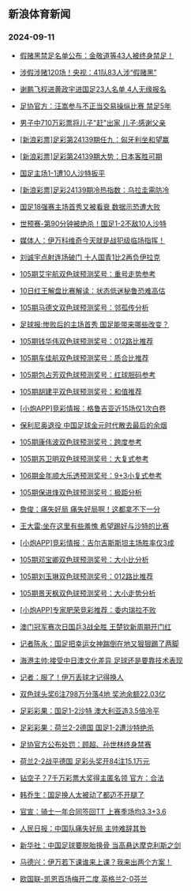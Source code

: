 ## 新浪体育新闻 
### 2024-09-11

+ [假赌黑禁足名单公布：金敬道等43人被终身禁足！](https://sports.sina.com.cn/china/2024-09-10/doc-incnrssr8007632.shtml)

+ [涉假涉赌120场！央视：41队83人涉“假赌黑”](https://sports.sina.com.cn/china/2024-09-10/doc-incnrssq1229080.shtml)

+ [谢鹏飞程进黄政宇进国足23人名单 4人无缘报名](https://sports.sina.com.cn/china/2024-09-10/doc-incnrssq1210574.shtml)

+ [足协官方：汪嵩参与不正当交易操纵比赛 禁足5年](https://sports.sina.com.cn/china/2024-09-10/doc-incnrsst2611858.shtml)

+ [男子中710万彩票将儿子"赶"出家 儿子:感谢父亲](https://sports.sina.com.cn/l/2024-09-10/doc-incnrnkw9371639.shtml)

+ [[新浪彩票]足彩第24139期任九：匈牙利坐和望赢](https://sports.sina.com.cn/l/2024-09-10/doc-incnrnks1287336.shtml)

+ [[新浪彩票]足彩第24139期大势：日本客胜可期](https://sports.sina.com.cn/l/2024-09-10/doc-incnrnkv2642839.shtml)

+ [国足主场1-1遭10人沙特扳平](https://sports.sina.com.cn/china/national/2024-09-10/doc-incnspwf7752372.shtml)

+ [[新浪彩票]足彩24139期冷热指数：乌拉圭需防冷](https://sports.sina.com.cn/l/2024-09-10/doc-incnrnks1312018.shtml)

+ [国足18强赛主场首秀又被看衰 数据示恐遭大败](https://sports.sina.com.cn/l/2024-09-10/doc-incnrssr7967081.shtml)

+ [世预赛-第90分钟被绝杀！国足1-2不敌10人沙特](https://sports.sina.com.cn/china/national/2024-09-10/doc-incnsuec7652084.shtml)

+ [媒体人：伊万科维奇今天就是战犯级临场指挥！](https://sports.sina.com.cn/china/national/2024-09-10/doc-incnsueh9077089.shtml)

+ [刘诚宇点射连场破门 十人国青1比2再负伊拉克](https://sports.sina.com.cn/china/2024-09-10/doc-incnrssr8000424.shtml)

+ [105期艾宇航双色球预测奖号：重号走势参考](https://sports.sina.com.cn/l/2024-09-10/doc-incnschm7851260.shtml)

+ [10日红王解盘比赛解读：状态低迷秘鲁恐难高估](https://sports.sina.com.cn/l/2024-09-10/doc-incnsiqm2454523.shtml)

+ [105期马德文双色球预测奖号：邻孤传分析](https://sports.sina.com.cn/l/2024-09-10/doc-incnschm7851604.shtml)

+ [足球报:惨败后的主场首秀 国足能带来哪些改变？](https://sports.sina.com.cn/china/2024-09-10/doc-incnrsst2563842.shtml)

+ [105期钱华伟双色球预测奖号：012路比推荐](https://sports.sina.com.cn/l/2024-09-10/doc-incnschm7851926.shtml)

+ [105期车佳航双色球预测奖号：质合比推荐](https://sports.sina.com.cn/l/2024-09-10/doc-incnschk1074633.shtml)

+ [105期包占芳双色球预测奖号：红球胆码参考](https://sports.sina.com.cn/l/2024-09-10/doc-incnschp2462429.shtml)

+ [105期胡建平双色球预测奖号：和值推荐](https://sports.sina.com.cn/l/2024-09-10/doc-incnschm7850901.shtml)

+ [[小炮APP]竞彩情报：格鲁吉亚近15场仅1次白卷](https://sports.sina.com.cn/l/2024-09-10/doc-incnrssq1256404.shtml)

+ [保利尼奥退役 中国足球金元时代散去最后的余烟](https://sports.sina.com.cn/china/2024-09-10/doc-incnrssr7993031.shtml)

+ [105期康伟波双色球预测奖号：跨度参考](https://sports.sina.com.cn/l/2024-09-10/doc-incnschm7851111.shtml)

+ [105期苏卫明双色球预测奖号：大复式参考](https://sports.sina.com.cn/l/2024-09-10/doc-incnschk1071482.shtml)

+ [106期金年顺大乐透预测奖号：9+3小复式参考](https://sports.sina.com.cn/l/2024-09-10/doc-incnschq9265054.shtml)

+ [105期保进烽双色球预测奖号：极距分析](https://sports.sina.com.cn/l/2024-09-10/doc-incnschk1070844.shtml)

+ [詹俊：痛失好局 痛失好局啊！这都拿不下一分](https://sports.sina.com.cn/china/national/2024-09-10/doc-incnsuea0887894.shtml)

+ [王大雷:坐在这里有些羞愧 希望踢好与沙特的比赛](https://sports.sina.com.cn/china/2024-09-10/doc-incnrsst2562541.shtml)

+ [[小炮APP]竞彩情报：吉尔吉斯斯坦主场胜率仅3成](https://sports.sina.com.cn/l/2024-09-10/doc-incnrssr8008608.shtml)

+ [105期邓宝卿双色球预测奖号：大小比分析](https://sports.sina.com.cn/l/2024-09-10/doc-incnschm7849248.shtml)

+ [105期刘玉琳双色球预测奖号：012路比推荐](https://sports.sina.com.cn/l/2024-09-10/doc-incnschm7847731.shtml)

+ [105期景天枫双色球预测奖号：大小走势分析](https://sports.sina.com.cn/l/2024-09-10/doc-incnschm7847493.shtml)

+ [[小炮APP]专家肥荣竞彩推荐：委内瑞拉不败](https://sports.sina.com.cn/l/2024-09-10/doc-incnsiqn9195382.shtml)

+ [澳门冠军赛次日国乒3战全胜 王楚钦新周期开门红](https://sports.sina.com.cn/others/pingpang/2024-09-10/doc-incnspwk9144138.shtml)

+ [记者陈永：国足把幸运女神踹倒在地又狠狠踢了两脚](https://sports.sina.com.cn/china/national/2024-09-10/doc-incnsuef2338268.shtml)

+ [海港主帅:接受中日澳文化差异 足球还是要靠技术表现](https://sports.sina.com.cn/china/2024-09-10/doc-incnrssu9333141.shtml)

+ [记者：服了！伊万丢球才记得换人](https://sports.sina.com.cn/china/national/2024-09-10/doc-incnsueh9073449.shtml)

+ [双色球头奖6注798万分落4地 奖池余额22.03亿](https://sports.sina.com.cn/l/2024-09-10/doc-incnsuec7661453.shtml)

+ [足彩彩果：国足1-2沙特 澳大利亚造3.5倍冷平](https://sports.sina.com.cn/l/2024-09-10/doc-incnsueh9077010.shtml)

+ [足彩彩果：荷兰2-2德国 国足1-2遭沙特绝杀](https://sports.sina.com.cn/l/2024-09-10/doc-incnsueh9077010.shtml)

+ [足协官方公布处罚：顾超、孙世林终身禁赛](https://sports.sina.com.cn/china/2024-09-10/doc-incnrsst2608677.shtml)

+ [荷兰2-2战平德国 足彩头奖开84注15.1万元](https://sports.sina.com.cn/l/2024-09-10/doc-incnsueh9077010.shtml)

+ [钻空子？7千万彩票大奖得主匿名领 官方：合法](https://sports.sina.com.cn/l/2024-09-11/doc-incntriw8779049.shtml)

+ [韩乔生：国足换人太被动了都迈不开腿了](https://sports.sina.com.cn/china/national/2024-09-10/doc-incnsuec7651101.shtml)

+ [官宣：骑士一年合同签回TT 上赛季场均3.3+3.6](https://sports.sina.com.cn/basketball/nba/2024-09-10/doc-incnspwk9133726.shtml)

+ [人民日报：中国队痛失好局 主帅难辞其咎](https://sports.sina.com.cn/china/2024-09-11/doc-incntvry4326281.shtml)

+ [新华社：中国足球要脱胎换骨 当高悬达摩克利斯之剑](https://sports.sina.com.cn/china/2024-09-11/doc-incntvru8726105.shtml)

+ [马德兴：伊万若下课谁来上课？我来出两个方案！](https://sports.sina.com.cn/china/2024-09-11/doc-incntzxw4214014.shtml)

+ [欧国联-凯恩百场梅开二度 英格兰2-0芬兰](https://sports.sina.com.cn/g/pl/2024-09-11/doc-incntvru8662045.shtml)

